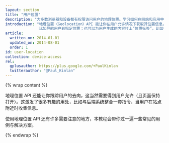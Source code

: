 ```yaml
---
layout: section
title: "用户位置"
description: "大多数浏览器和设备都有权限访问用户的地理位置。学习如何在网站和应用中使用用户位置信息。"
introduction: "地理位置（Geolocation）API 能让你在用户允许情况下获取其位置信息。这个功能可以作为用户请求的一部分，
               比如导航用户到指定位置；也可以为用户生成的内容打上“位置标签”，比如标记照片的拍照位置。"
article:
  written_on: 2014-01-01
  updated_on: 2014-08-01
  order: 1
id: user-location
collection: device-access
rel:
  gplusauthor: https://plus.google.com/+PaulKinlan
  twitterauthor: "@Paul_Kinlan"
---
```


{% wrap content %}

地理位置 API 还能让你跟踪用户的去向，这当然需要得到用户允许（且页面保持打开）。这激发了很多有趣的用处，比如与后端系统整合一套指令，当用户在站点附近时收集信息。

使用地理位置 API 还有许多需要注意的地方，本教程会带你过一遍一些常见的用例与解决方案。

{% endwrap %}
